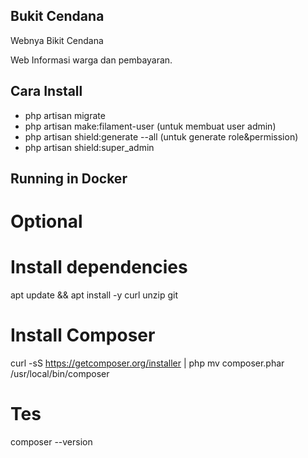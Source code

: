 ## Bukit Cendana

Webnya Bikit Cendana

Web Informasi warga dan pembayaran.

## Cara Install
- php artisan migrate
- php artisan make:filament-user (untuk membuat user admin)
- php artisan shield:generate --all (untuk generate role&permission)
- php artisan shield:super_admin

## Running in Docker
# Optional
# Install dependencies
apt update && apt install -y curl unzip git

# Install Composer
curl -sS https://getcomposer.org/installer | php
mv composer.phar /usr/local/bin/composer

# Tes
composer --version